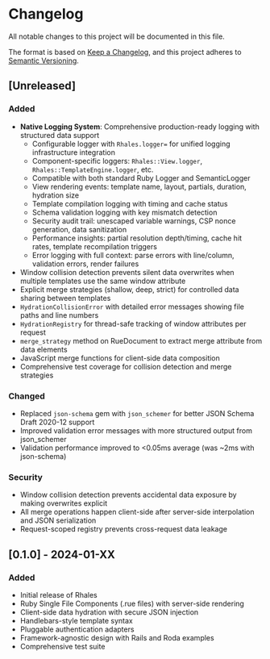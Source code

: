 # Changelog

All notable changes to this project will be documented in this file.

The format is based on [Keep a Changelog](https://keepachangelog.com/en/1.0.0/),
and this project adheres to [Semantic Versioning](https://semver.org/spec/v2.0.0.html).

## [Unreleased]

### Added
- **Native Logging System**: Comprehensive production-ready logging with structured data support
  - Configurable logger with `Rhales.logger=` for unified logging infrastructure integration
  - Component-specific loggers: `Rhales::View.logger`, `Rhales::TemplateEngine.logger`, etc.
  - Compatible with both standard Ruby Logger and SemanticLogger
  - View rendering events: template name, layout, partials, duration, hydration size
  - Template compilation logging with timing and cache status
  - Schema validation logging with key mismatch detection
  - Security audit trail: unescaped variable warnings, CSP nonce generation, data sanitization
  - Performance insights: partial resolution depth/timing, cache hit rates, template recompilation triggers
  - Error logging with full context: parse errors with line/column, validation errors, render failures
- Window collision detection prevents silent data overwrites when multiple templates use the same window attribute
- Explicit merge strategies (shallow, deep, strict) for controlled data sharing between templates
- `HydrationCollisionError` with detailed error messages showing file paths and line numbers
- `HydrationRegistry` for thread-safe tracking of window attributes per request
- `merge_strategy` method on RueDocument to extract merge attribute from data elements
- JavaScript merge functions for client-side data composition
- Comprehensive test coverage for collision detection and merge strategies

### Changed
- Replaced `json-schema` gem with `json_schemer` for better JSON Schema Draft 2020-12 support
- Improved validation error messages with more structured output from json_schemer
- Validation performance improved to <0.05ms average (was ~2ms with json-schema)

### Security
- Window collision detection prevents accidental data exposure by making overwrites explicit
- All merge operations happen client-side after server-side interpolation and JSON serialization
- Request-scoped registry prevents cross-request data leakage

## [0.1.0] - 2024-01-XX

### Added
- Initial release of Rhales
- Ruby Single File Components (.rue files) with server-side rendering
- Client-side data hydration with secure JSON injection
- Handlebars-style template syntax
- Pluggable authentication adapters
- Framework-agnostic design with Rails and Roda examples
- Comprehensive test suite
